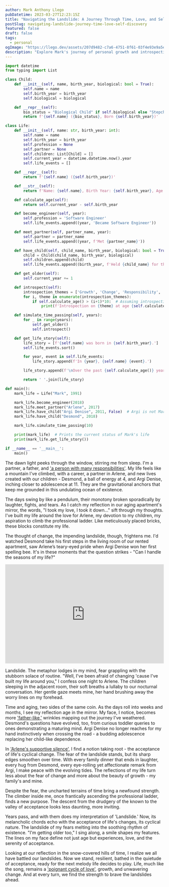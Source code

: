 ```yaml
---
author: Mark Anthony Llego
pubDatetime: 2023-03-27T12:23:15Z
title: "Navigating the Landslide: A Journey Through Time, Love, and Self-Discovery"
postSlug: navigating-landslide-journey-time-love-self-discovery
featured: false
draft: false
tags:
  - personal
ogImage: "https://llego.dev/assets/207d9482-c7a6-4751-8f61-03f4e93e9a5e.jpg"
description: "Explore Mark's journey of personal growth and introspection, as he endeavors to navigate through life's cyclical nature of change, love, and aging, drawing echoes from Fleetwood Mac's profound themes encapsulated in 'Landslide'."
---
```


```python
import datetime
from typing import List

class Child:
    def __init__(self, name, birth_year, biological: bool = True):
        self.name = name
        self.birth_year = birth_year
        self.biological = biological

    def __repr__(self):
        bio_status = "Biological Child" if self.biological else "Stepchild"
        return f'{self.name} ({bio_status}, Born {self.birth_year})'

class Life:
    def __init__(self, name: str, birth_year: int):
        self.name = name
        self.birth_year = birth_year
        self.profession = None
        self.partner = None
        self.children: List[Child] = []
        self.current_year = datetime.datetime.now().year
        self.life_events = []

    def __repr__(self):
        return f'{self.name} ({self.birth_year})'

    def __str__(self):
        return f'Name: {self.name}, Birth Year: {self.birth_year}, Age: {self.current_year - self.birth_year}, Profession: {self.profession}, Partner: {self.partner}, Children: {self.children}'

    def calculate_age(self):
        return self.current_year - self.birth_year

    def become_engineer(self, year):
        self.profession = 'Software Engineer'
        self.life_events.append((year, 'Became Software Engineer'))

    def meet_partner(self, partner_name, year):
        self.partner = partner_name
        self.life_events.append((year, f'Met {partner_name}'))

    def have_child(self, child_name, birth_year, biological: bool = True):
        child = Child(child_name, birth_year, biological)
        self.children.append(child)
        self.life_events.append((birth_year, f'Held {child_name} for the first time'))

    def get_older(self):
        self.current_year += 1

    def introspect(self):
        introspection_themes = ['Growth', 'Change', 'Responsibility', 'Aging']
        for i, theme in enumerate(introspection_themes):
            if self.calculate_age() > (i+1)*10:  # Assuming introspection cycles every 10 years
                print(f'Introspection on {theme} at age {self.calculate_age()}')

    def simulate_time_passing(self, years):
        for _ in range(years):
            self.get_older()
            self.introspect()

    def get_life_story(self):
        life_story = [f'{self.name} was born in {self.birth_year}.']
        self.life_events.sort()

        for year, event in self.life_events:
            life_story.append(f'In {year}, {self.name} {event}.')

        life_story.append(f'\nOver the past {self.calculate_age()} years, {self.name} has introspected on the themes of growth, change, responsibility, and aging. They have learned to embrace the inevitable changes in life and to find joy in the simple things.')

        return ' '.join(life_story)

def main():
    mark_life = Life("Mark", 1991)

    mark_life.become_engineer(2018)
    mark_life.meet_partner("Arlene", 2017)
    mark_life.have_child("Argi Denise", 2011, False)  # Argi is not Mark's biological child
    mark_life.have_child("Desmond", 2018)

    mark_life.simulate_time_passing(10)

    print(mark_life)  # Prints the current status of Mark's life
    print(mark_life.get_life_story())

if __name__ == '__main__':
    main()
```

The dawn light peeks through the window, stirring me from sleep. I'm a partner, a father, and ['a person with many responsibilities'](https://llego.dev/posts/booleans-breadcrumbs-tracing-challenges-life-code/). My life feels like a mountain I've climbed, with a career, a partner in Arlene, and new lives created with our children - Desmond, a ball of energy at 4, and Argi Denise, inching closer to adolescence at 11. They are the gravitational anchors that keep me grounded in this undulating ocean of existence.

The days swing by like a pendulum, their monotony broken sporadically by laughter, fights, and tears. As I catch my reflection in our aging apartment's mirror, the words, "I took my love, I took it down..." sift through my thoughts. I've built my life around the love for Arlene, my devotion to my children, my aspiration to climb the professional ladder. Like meticulously placed bricks, these blocks constitute my life.

The thought of change, the impending landslide, though, frightens me. I'd watched Desmond take his first steps in the living room of our rented apartment, saw Arlene’s teary-eyed pride when Argi Denise won her first spelling bee. It's in these moments that the question strikes - "Can I handle the seasons of my life?"

<iframe width="100%" height="315" src="https://www.youtube.com/embed/WM7-PYtXtJM?si=iSBmkEMlC-tz5Rgq" title="YouTube video player" frameborder="0" allow="accelerometer; autoplay; clipboard-write; encrypted-media; gyroscope; picture-in-picture; web-share" allowfullscreen></iframe>

Landslide. The metaphor lodges in my mind, fear grappling with the stubborn solace of routine. "Well, I've been afraid of changing 'cause I've built my life around you," I confess one night to Arlene. The children sleeping in the adjacent room, their soft breaths a lullaby to our nocturnal conversation. Her gentle gaze meets mine, her hand brushing away the worry lines on my forehead.

Time and aging, two sides of the same coin. As the days roll into weeks and months, I see my reflection age in the mirror. My face, I notice, becomes more ['father-like,'](https://llego.dev/posts/embracing-dark-fathers-ode-love-acceptance/) wrinkles mapping out the journey I've weathered. Desmond's questions have evolved, too, from curious toddler queries to ones demonstrating a maturing mind. Argi Denise no longer reaches for my hand instinctively when crossing the road - a budding adolescence replacing her child-like dependence.

In ['Arlene's supportive silence'](https://llego.dev/posts/heartfelt-letter-partner-celebrating-love-life-six-years/), I find a notion taking root - the acceptance of life's cyclical change. The fear of the landslide stands, but its sharp edges smoothen over time. With every family dinner that ends in laughter, every hug from Desmond, every eye-rolling yet affectionate remark from Argi, I make peace with the evolving tides. The reflections of my life turn less about the fear of change and more about the beauty of growth - my family's and mine.

Despite the fear, the uncharted terrains of time bring a newfound strength. The climber inside me, once frantically ascending the professional ladder, finds a new purpose. The descent from the drudgery of the known to the valley of acceptance looks less daunting, more inviting.

Years pass, and with them does my interpretation of 'Landslide.' Now, its melancholic chords echo with the acceptance of life's changes, its cyclical nature. The landslide of my fears melting into the soothing rhythm of existence. "I'm getting older too," I sing along, a smile shapes my features. The lines on my face define not just age but experiences, love, and the serenity of acceptance.

Looking at our reflection in the snow-covered hills of time, I realize we all have battled our landslides. Now we stand, resilient, bathed in the quietude of acceptance, ready for the next melody life decides to play. Life, much like the song, remains a ['poignant cycle of love'](https://llego.dev/posts/journey-love-through-code-decrypting-emotions-javascript/), growth, and unwavering change. And at every turn, we find the strength to brave the landslides ahead.
